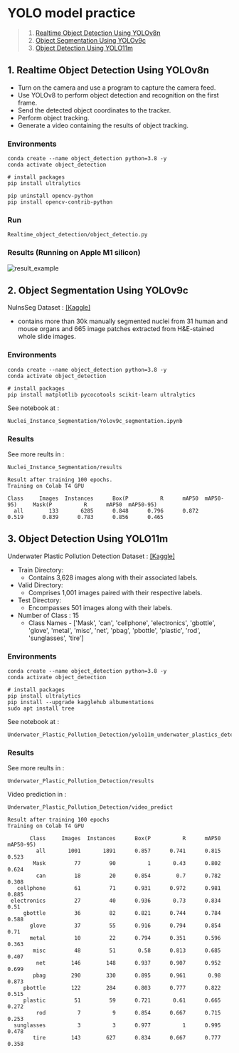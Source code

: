 # YOLO model practice  
> 1. [Realtime Object Detection Using YOLOv8n](https://github.com/Anguschen1011/YOLO_Project/blob/main/README.md#1-realtime-object-detection-using-yolov8n)  
> 2. [Object Segmentation Using YOLOv9c](https://github.com/Anguschen1011/YOLO_Project/tree/main?tab=readme-ov-file#2-object-segmentation-using-yolov9c)  
> 3. [Object Detection Using YOLO11m](https://github.com/Anguschen1011/YOLO_Project/tree/main?tab=readme-ov-file#3-object-detection-using-yolo11m)



## 1. Realtime Object Detection Using YOLOv8n 
- Turn on the camera and use a program to capture the camera feed.
- Use YOLOv8 to perform object detection and recognition on the first frame.
- Send the detected object coordinates to the tracker.
- Perform object tracking.
- Generate a video containing the results of object tracking.
### Environments
```
conda create --name object_detection python=3.8 -y
conda activate object_detection

# install packages
pip install ultralytics

pip uninstall opencv-python
pip install opencv-contrib-python
```
### Run  
```
Realtime_object_detection/object_detectio.py
```
### Results (Running on Apple M1 silicon)
![result_example](Realtime_object_detection/result/results.gif) 



## 2. Object Segmentation Using YOLOv9c
NuInsSeg Dataset : [[Kaggle]](https://www.kaggle.com/datasets/ipateam/nuinsseg/data)
- contains more than 30k manually segmented nuclei from 31 human and mouse organs and 665 image patches extracted from H&E-stained whole slide images.  

### Environments
```
conda create --name object_detection python=3.8 -y
conda activate object_detection

# install packages
pip install matplotlib pycocotools scikit-learn ultralytics 
```

See notebook at :  
```
Nuclei_Instance_Segmentation/Yolov9c_segmentation.ipynb
```

### Results

See more reults in :   
```
Nuclei_Instance_Segmentation/results
```

```
Result after training 100 epochs.
Training on Colab T4 GPU

Class     Images  Instances      Box(P          R      mAP50  mAP50-95)     Mask(P          R      mAP50  mAP50-95)
  all        133       6285      0.848      0.796      0.872      0.519      0.839      0.783      0.856      0.465
```



## 3. Object Detection Using YOLO11m
Underwater Plastic Pollution Detection Dataset : [[Kaggle]](https://www.kaggle.com/datasets/arnavs19/underwater-plastic-pollution-detection)
- Train Directory:  
  - Contains 3,628 images along with their associated labels.  
- Valid Directory:  
  - Comprises 1,001 images paired with their respective labels.  
- Test Directory:  
  - Encompasses 501 images along with their labels.  
- Number of Class : 15  
  - Class Names - ['Mask', 'can', 'cellphone', 'electronics', 'gbottle', 'glove', 'metal', 'misc', 'net', 'pbag', 'pbottle', 'plastic', 'rod', 'sunglasses', 'tire']  

### Environments
```
conda create --name object_detection python=3.8 -y
conda activate object_detection

# install packages
pip install ultralytics
pip install --upgrade kagglehub albumentations
sudo apt install tree
```

See notebook at :  
```
Underwater_Plastic_Pollution_Detection/yolo11m_underwater_plastics_detection.ipynb
```

### Results  

See more reults in :   
```
Underwater_Plastic_Pollution_Detection/results
```
Video prediction in :   
```
Underwater_Plastic_Pollution_Detection/video_predict
```

```
Result after training 100 epochs
Training on Colab T4 GPU

       Class     Images  Instances      Box(P          R      mAP50  mAP50-95)
         all       1001       1891      0.857      0.741      0.815     0.523
        Mask         77         90          1       0.43      0.802     0.624
         can         18         20      0.854        0.7      0.782     0.308
   cellphone         61         71      0.931      0.972      0.981     0.885
 electronics         27         40      0.936       0.73      0.834      0.51
     gbottle         36         82      0.821      0.744      0.784     0.588
       glove         37         55      0.916      0.794      0.854      0.71
       metal         10         22      0.794      0.351      0.596     0.363
        misc         48         51       0.58      0.813      0.685     0.407
         net        146        148      0.937      0.907      0.952     0.699
        pbag        290        330      0.895      0.961       0.98     0.873
     pbottle        122        284      0.803      0.777      0.822     0.515
     plastic         51         59      0.721       0.61      0.665     0.272
         rod          7          9      0.854      0.667      0.715     0.253
  sunglasses          3          3      0.977          1      0.995     0.478
        tire        143        627      0.834      0.667      0.777     0.358
```


